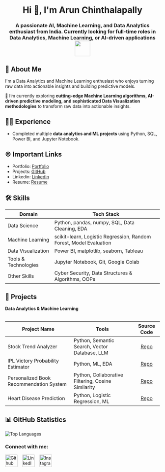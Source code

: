 <h1 align="center">Hi 👋, I'm Arun Chinthalapally</h1>
<h3 align="center">A passionate AI, Machine Learning, and Data Analytics enthusiast from India. Currently looking for full-time roles in Data Analytics, Machine Learning, or AI-driven applications <img src="https://media.giphy.com/media/WUlplcMpOCEmTGBtBW/giphy.gif" width="50"></h3>

## 🚀 About Me
I'm a Data Analytics and Machine Learning enthusiast who enjoys turning raw data into actionable insights and building predictive models.

🌱 I’m currently exploring **cutting-edge Machine Learning algorithms, AI-driven predictive modeling, and sophisticated Data Visualization methodologies** to transform raw data into actionable insights.


## 👩‍💻 Experience
- Completed multiple **data analytics and ML projects** using Python, SQL, Power BI, and Jupyter Notebook.

## ©️ Important Links
- Portfolio: [Portfolio](https://your-portfolio-link.com)
- Projects: [GitHub](https://github.com/arun-248)
- Linkedin: [LinkedIn](https://www.linkedin.com/in/arun-chinthalapally-7a254b256)
- Resume: [Resume](https://drive.google.com/file/d/YOUR_FILE_ID/view?usp=sharing)

## 🛠 Skills
| Domain             | Tech Stack                                                                |
| ----------------- | ------------------------------------------------------------------ |
| Data Science | Python, pandas, numpy, SQL, Data Cleaning, EDA |
| Machine Learning | scikit-learn, Logistic Regression, Random Forest, Model Evaluation |
| Data Visualization | Power BI, matplotlib, seaborn, Tableau |
| Tools & Technologies | Jupyter Notebook, Git, Google Colab |
| Other Skills | Cyber Security, Data Structures & Algorithms, OOPs |

## 🔭 Projects
<summary><b>Data Analytics & Machine Learning</b></summary>
<br/>

Project Name | Tools | Source Code | 
------- | --------- | :--------: | 
Stock Trend Analyzer | Python, Semantic Search, Vector Database, LLM | [Repo](https://github.com/arun-248/stock-trend-analyzer)
IPL Victory Probability Estimator | Python, ML, EDA | [Repo](https://github.com/arun-248/ipl-victory-estimator)
Personalized Book Recommendation System | Python, Collaborative Filtering, Cosine Similarity | [Repo](https://github.com/arun-248/book-recommender)
Heart Disease Prediction | Python, Logistic Regression, ML | [Repo](https://github.com/arun-248/heart-disease-prediction)

## 📊 GitHub Statistics
![Top Languages](https://github-readme-stats.vercel.app/api/top-langs/?username=arun-248&layout=compact&theme=radical)

<h3 align="left">Connect with me:</h3>
<p align="left">
<a href="https://github.com/arun-248" target="_blank"><img alt="Github" width="40px" src="https://cdn-icons-png.flaticon.com/512/733/733553.png"></a> &nbsp;&nbsp;
<a href="https://www.linkedin.com/in/arun-chinthalapally-7a254b256" target="_blank"><img alt="LinkedIn" width="40px" src="https://cdn-icons-png.flaticon.com/512/3536/3536505.png"></a> &nbsp;&nbsp;
<a href="https://www.instagram.com/your-instagram/" target="_blank"><img alt="Instagram" width="40px" src="https://cdn-icons-png.flaticon.com/512/1384/1384063.png"></a>
</p>
